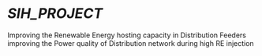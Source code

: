 # _SIH_PROJECT_
Improving the Renewable Energy hosting capacity in Distribution Feeders improving the Power quality of Distribution network during high RE injection​
